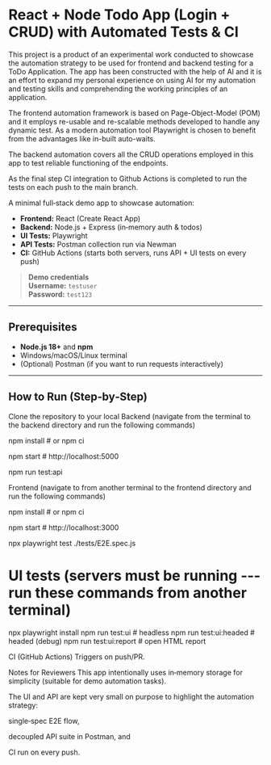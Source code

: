 # React + Node Todo App (Login + CRUD) with Automated Tests & CI

This project is a product of an experimental work conducted to showcase the automation strategy to be used for frontend and backend testing for a ToDo Application. The app has been constructed with the help of AI and it is an effort to expand my personal experience on using AI for my automation and testing skills and comprehending the working principles of an application. 


The frontend automation framework is based on Page-Object-Model (POM) and it employs re-usable and re-scalable methods developed to handle any dynamic test. As a modern automation tool Playwright is chosen to benefit from the advantages like in-built auto-waits.

The backend automation covers all the CRUD operations employed in this app to test reliable functioning of the endpoints.

As the final step CI integration to Github Actions is completed to run the tests on each push to the main branch.

A minimal full‑stack demo app to showcase automation:

- **Frontend:** React (Create React App)
- **Backend:** Node.js + Express (in‑memory auth & todos)
- **UI Tests:** Playwright
- **API Tests:** Postman collection run via Newman
- **CI:** GitHub Actions (starts both servers, runs API + UI tests on every push)

> **Demo credentials**  
> **Username:** `testuser`  
> **Password:** `test123`

---

## Prerequisites

- **Node.js 18+** and **npm**
- Windows/macOS/Linux terminal
- (Optional) Postman (if you want to run requests interactively)

---

## How to Run (Step‑by‑Step)
Clone the repository to your local
Backend (navigate from the terminal to the backend directory and run the following commands)

npm install    # or npm ci


npm start      # http://localhost:5000


npm run test:api


Frontend (navigate to from another terminal to the frontend directory and run the following commands)

npm install    # or npm ci


npm start      # http://localhost:3000


npx playwright test ./tests/E2E.spec.js

# UI tests (servers must be running --- run these commands from another terminal)
npx playwright install
npm run test:ui          # headless
npm run test:ui:headed   # headed (debug)
npm run test:ui:report   # open HTML report


CI (GitHub Actions)
Triggers on push/PR.


Notes for Reviewers
This app intentionally uses in‑memory storage for simplicity (suitable for demo automation tasks).

The UI and API are kept very small on purpose to highlight the automation strategy:

single‑spec E2E flow,

decoupled API suite in Postman, and

CI run on every push.